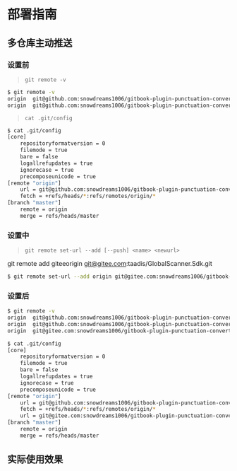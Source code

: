 # 部署指南

## 多仓库主动推送

### 设置前

> `git remote -v`

```bash
$ git remote -v
origin  git@github.com:snowdreams1006/gitbook-plugin-punctuation-converter.git (fetch)
origin  git@github.com:snowdreams1006/gitbook-plugin-punctuation-converter.git (push)
```

> `cat .git/config`

```bash
$ cat .git/config 
[core]
    repositoryformatversion = 0
    filemode = true
    bare = false
    logallrefupdates = true
    ignorecase = true
    precomposeunicode = true
[remote "origin"]
    url = git@github.com:snowdreams1006/gitbook-plugin-punctuation-converter.git
    fetch = +refs/heads/*:refs/remotes/origin/*
[branch "master"]
    remote = origin
    merge = refs/heads/master
```

### 设置中

> `git remote set-url --add [--push] <name> <newurl>`

git remote add giteeorigin git@gitee.com:taadis/GlobalScanner.Sdk.git

```bash
$ git remote set-url --add origin git@gitee.com:snowdreams1006/gitbook-plugin-punctuation-converter.git
```

### 设置后

```bash
$ git remote -v
origin  git@github.com:snowdreams1006/gitbook-plugin-punctuation-converter.git (fetch)
origin  git@github.com:snowdreams1006/gitbook-plugin-punctuation-converter.git (push)
origin  git@gitee.com:snowdreams1006/gitbook-plugin-punctuation-converter.git (push)
```

```bash
$ cat .git/config
[core]
    repositoryformatversion = 0
    filemode = true
    bare = false
    logallrefupdates = true
    ignorecase = true
    precomposeunicode = true
[remote "origin"]
    url = git@github.com:snowdreams1006/gitbook-plugin-punctuation-converter.git
    fetch = +refs/heads/*:refs/remotes/origin/*
    url = git@gitee.com:snowdreams1006/gitbook-plugin-punctuation-converter.git
[branch "master"]
    remote = origin
    merge = refs/heads/master
```

## 实际使用效果

